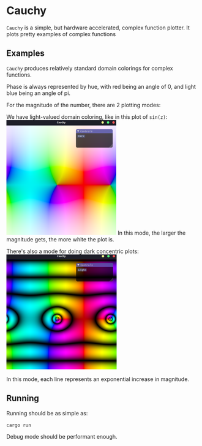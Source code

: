 # Cauchy
`Cauchy` is a simple, but hardware accelerated, complex function plotter.
It plots pretty examples of complex functions

## Examples
`Cauchy` produces relatively standard domain colorings for complex functions.

Phase is always represented by hue, with red being
an angle of 0, and light blue being an angle of pi.

For the magnitude of the number, there are 2 plotting modes:

We have light-valued domain coloring, like
in this plot of `sin(z)`:
![](screenshots/sin_light.png)
In this mode, the larger the magnitude gets, the more white the plot is.

There's also a mode for doing dark concentric plots:
![](screenshots/sin_dark.png)

In this mode, each line represents an exponential increase in magnitude.

## Running
Running should be as simple as:
```
cargo run
```
Debug mode should be performant enough.
